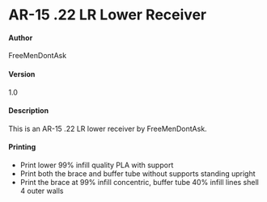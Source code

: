 # AR-15 .22 LR Lower Receiver

#### Author
FreeMenDontAsk

#### Version
1.0

#### Description
This is an AR-15 .22 LR lower receiver by FreeMenDontAsk.

#### Printing
* Print lower 99% infill quality PLA with support
* Print both the brace and buffer tube without supports standing upright
* Print the brace at 99% infill concentric, buffer tube 40% infill lines shell 4 outer walls
